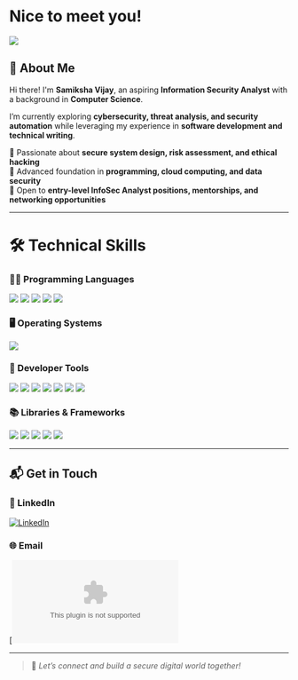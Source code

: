 # Nice to meet you! 

 <img align="center" src="https://i.pinimg.com/736x/f5/92/e3/f592e3bc7ce5554d628a60274e0ad460.jpg">

## 👋 About Me  
Hi there! I'm **Samiksha Vijay**, an aspiring **Information Security Analyst** with a background in **Computer Science**.  

I’m currently exploring **cybersecurity, threat analysis, and security automation** while leveraging my experience in **software development and technical writing**.  

🔹 Passionate about **secure system design, risk assessment, and ethical hacking**  
🔹 Advanced foundation in **programming, cloud computing, and data security**  
🔹 Open to **entry-level InfoSec Analyst positions, mentorships, and networking opportunities**  

---
# 🛠️ Technical Skills  

### **👨‍💻 Programming Languages**  
<p align="left">
  <img src="https://skillicons.dev/icons?i=java,python,c,cpp,javascript,html,css" />
  <img src="https://img.shields.io/badge/SQL-4479A1?style=for-the-badge&logo=mysql&logoColor=white" />
  <img src="https://img.shields.io/badge/R-276DC3?style=for-the-badge&logo=r&logoColor=white" />
  <img src="https://img.shields.io/badge/OCaml-EC6813?style=for-the-badge&logo=ocaml&logoColor=white" />
  <img src="https://img.shields.io/badge/Intel%20x86--64%20Assembly-525252?style=for-the-badge" />
</p>

### **🖥️ Operating Systems**  
<p align="left">
  <img src="https://skillicons.dev/icons?i=windows,linux" />
</p>

### **🔧 Developer Tools**  
<p align="left">
  <img src="https://skillicons.dev/icons?i=git,docker,gcp,vscode" />
  <img src="https://img.shields.io/badge/Visual%20Studio-5C2D91?style=for-the-badge&logo=visualstudio&logoColor=white" />
  <img src="https://img.shields.io/badge/MySQL%20Workbench-4479A1?style=for-the-badge&logo=mysql&logoColor=white" />
  <img src="https://img.shields.io/badge/IntelliJ-000000?style=for-the-badge&logo=intellijidea&logoColor=white" />
  <img src="https://skillicons.dev/icons?i=eclipse" />
  <img src="https://img.shields.io/badge/GDB-000000?style=for-the-badge" />
  <img src="https://img.shields.io/badge/Man%20Pages-525252?style=for-the-badge" />
</p>

### **📚 Libraries & Frameworks**  
<p align="left">
  <img src="https://img.shields.io/badge/Pandas-150458?style=for-the-badge&logo=pandas&logoColor=white" />
  <img src="https://img.shields.io/badge/NumPy-013243?style=for-the-badge&logo=numpy&logoColor=white" />
  <img src="https://img.shields.io/badge/Matplotlib-11557C?style=for-the-badge" />
  <img src="https://img.shields.io/badge/scikit--learn-F7931E?style=for-the-badge&logo=scikit-learn&logoColor=white" />
  <img src="https://img.shields.io/badge/Google%20Test-4285F4?style=for-the-badge&logo=google&logoColor=white" />
</p>


---

## 📬 Get in Touch  
### 🔗 LinkedIn  
[![LinkedIn](https://img.shields.io/badge/linkedin-%230077B5.svg?style=for-the-badge&logo=linkedin&logoColor=white)](https://linkedin.com/in/thesamiksha)  

### 🌐 Email  
[![GitHub](the.samiksha.vijay@gmail.com)  

---

> 📌 *Let’s connect and build a secure digital world together!*  


